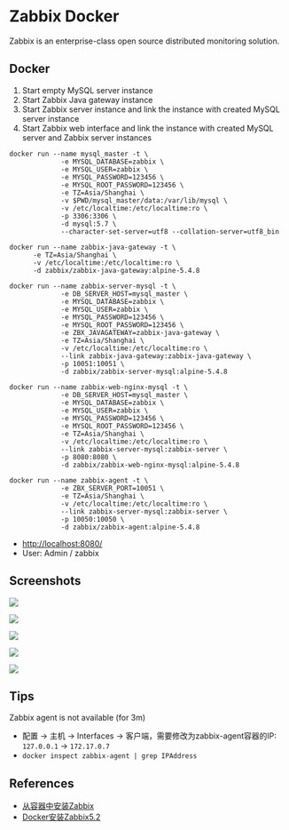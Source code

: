 # Zabbix Docker

Zabbix is an enterprise-class open source distributed monitoring solution.

## Docker
1. Start empty MySQL server instance
2. Start Zabbix Java gateway instance
3. Start Zabbix server instance and link the instance with created MySQL server instance
4. Start Zabbix web interface and link the instance with created MySQL server and Zabbix server instances

```
docker run --name mysql_master -t \
             -e MYSQL_DATABASE=zabbix \
             -e MYSQL_USER=zabbix \
             -e MYSQL_PASSWORD=123456 \
             -e MYSQL_ROOT_PASSWORD=123456 \
             -e TZ=Asia/Shanghai \
             -v $PWD/mysql_master/data:/var/lib/mysql \
             -v /etc/localtime:/etc/localtime:ro \
             -p 3306:3306 \
             -d mysql:5.7 \
             --character-set-server=utf8 --collation-server=utf8_bin

docker run --name zabbix-java-gateway -t \
      -e TZ=Asia/Shanghai \
      -v /etc/localtime:/etc/localtime:ro \
      -d zabbix/zabbix-java-gateway:alpine-5.4.8

docker run --name zabbix-server-mysql -t \
             -e DB_SERVER_HOST=mysql_master \
             -e MYSQL_DATABASE=zabbix \
             -e MYSQL_USER=zabbix \
             -e MYSQL_PASSWORD=123456 \
             -e MYSQL_ROOT_PASSWORD=123456 \
             -e ZBX_JAVAGATEWAY=zabbix-java-gateway \
             -e TZ=Asia/Shanghai \
             -v /etc/localtime:/etc/localtime:ro \
             --link zabbix-java-gateway:zabbix-java-gateway \
             -p 10051:10051 \
             -d zabbix/zabbix-server-mysql:alpine-5.4.8

docker run --name zabbix-web-nginx-mysql -t \
             -e DB_SERVER_HOST=mysql_master \
             -e MYSQL_DATABASE=zabbix \
             -e MYSQL_USER=zabbix \
             -e MYSQL_PASSWORD=123456 \
             -e MYSQL_ROOT_PASSWORD=123456 \
             -e TZ=Asia/Shanghai \
             -v /etc/localtime:/etc/localtime:ro \
             --link zabbix-server-mysql:zabbix-server \
             -p 8080:8080 \
             -d zabbix/zabbix-web-nginx-mysql:alpine-5.4.8

docker run --name zabbix-agent -t \
             -e ZBX_SERVER_PORT=10051 \
             -e TZ=Asia/Shanghai \
             -v /etc/localtime:/etc/localtime:ro \
             --link zabbix-server-mysql:zabbix-server \
             -p 10050:10050 \
             -d zabbix/zabbix-agent:alpine-5.4.8
```
- [http://localhost:8080/](http://localhost:8080/)
- User: Admin / zabbix

## Screenshots
![](https://www.zabbix.com/documentation/current/assets/en/manual/introduction/vertical_menu.png)

![](https://www.zabbix.com/documentation/current/assets/en/manual/web_interface/dashboard1.png)

![](https://www.zabbix.com/documentation/current/assets/en/manual/web_monitoring/scenario_details1.png)

![](https://www.zabbix.com/documentation/current/assets/en/manual/web_interface/frontend_sections/monitoring/event_details_new1.png)

![](https://www.zabbix.com/documentation/current/assets/en/manual/web_interface/maps.png)

## Tips
Zabbix agent is not available (for 3m)
- 配置 -> 主机 -> Interfaces -> 客户端，需要修改为zabbix-agent容器的IP: `127.0.0.1` -> `172.17.0.7`
- `docker inspect zabbix-agent | grep IPAddress`

## References
- [从容器中安装Zabbix](https://www.zabbix.com/documentation/current/zh/manual/installation/containers)
- [Docker安装Zabbix5.2](https://www.cnblogs.com/st2021/p/14457212.html)